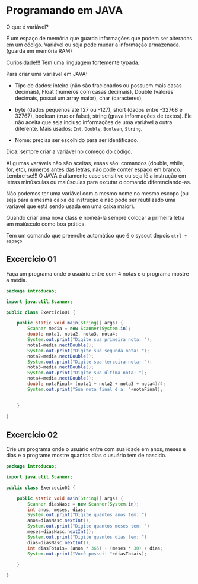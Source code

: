 # Programando em JAVA

O que é variável?

É um espaço de memória que guarda informações que podem ser alteradas em um código. Variável ou seja pode mudar a informação armazenada. (guarda em memória RAM)

Curiosidade!!! Tem uma linguagem fortemente typada. 

Para criar uma variável em JAVA:

- Tipo de dados: inteiro (não são fracionados ou possuem mais casas decimais), Float (números com casas decimais), Double (valores decimais, possui um array maior), char (caracteres),
- byte (dados pequenos até 127 ou -127), short (dados entre -32768 e 32767), boolean (true or false), string (grava informações de textos).
Ele não aceita que seja incluso informações de uma variável a outra diferente.
Mais usados: `Int`, `Double`, `Boolean`, `String`.

- Nome: precisa ser escolhido para ser identificado.

Dica: sempre criar a variável no começo do código.

ALgumas varáveis não são aceitas, essas são: comandos (double, while, for, etc), números antes das letras, não pode conter espaço em branco.
Lembre-se!!! O JAVA é altamente case sensitive ou seja lê a instrução em letras minúsculas ou maiúsculas para excutar o comando diferenciando-as.

Não podemos ter uma variável com o mesmo nome no mesmo escopo (ou seja para a mesma caixa de instrução e não pode ser reutilizado uma variável que está sendo usada em uma caixa maior).

Quando criar uma nova class e nomeá-la sempre colocar a primeira letra em maiúsculo como boa prática.

Tem um comando que preenche automático que é o sysout depois `ctrl + espaço`

## Excercício 01

Faça um programa onde o usuário entre com 4 notas e o programa mostre a média.
~~~Java
package introducao;

import java.util.Scanner;

public class Exercicio01 {

	public static void main(String[] args) {
		Scanner media = new Scanner(System.in);
		double nota1, nota2, nota3, nota4;
		System.out.print("Digite sua primeira nota: ");
		nota1=media.nextDouble();
		System.out.print("Digite sua segunda nota: ");
		nota2=media.nextDouble();
		System.out.print("Digite sua terceira nota: ");
		nota3=media.nextDouble();
		System.out.print("Digite sua última nota: ");
		nota4=media.nextDouble();
		double notaFinal= (nota1 + nota2 + nota3 + nota4)/4;		
		System.out.print("Sua nota final é a: "+notaFinal);
		

	}

}
~~~

## Excercício 02
Crie um programa onde o usuário entre com sua idade em anos, meses e dias e o programe mostre quantos dias o usuário tem de nascido.
~~~Java
package introducao;

import java.util.Scanner;

public class Exercecio02 {

	public static void main(String[] args) {
		Scanner diasNasc = new Scanner(System.in);
		int anos, meses, dias;
		System.out.print("Digite quantos anos tem: ")
		anos=diasNasc.nextInt();
		System.out.print("Digite quantos meses tem: ")
		meses=diasNasc.nextInt();
		System.out.print("Digite quantos dias tem: ")
		dias=diasNasc.nextInt();
		int diasTotais= (anos * 365) + (meses * 30) + dias;
		System.out.print("Você possui: "+diasTotais);
		
	}

}
~~~
